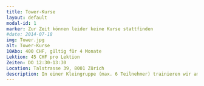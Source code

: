 ```yaml
---
title: Tower-Kurse
layout: default
modal-id: 1
marker: Zur Zeit können leider keine Kurse stattfinden
#date: 2014-07-18
img: Tower.jpg
alt: Tower-Kurse
10Abo: 400 CHF, gültig für 4 Monate
Lektion: 45 CHF pro Lektion
Zeiten: DO 12:30-13:30
Location: Talstrasse 39, 8001 Zürich
description: In einer Kleingruppe (max. 6 Teilnehmer) trainieren wir am Tower, auch "Half-Cadillac" genannt. Die Federzüge ermöglichen ein intensives, kräftigendes Training, welches die Muskeln stärkt und gleichzeitig den Körper gelenkiger macht. Gleichzeitig ermöglichen die Federn ein direktes Feedback während der Übungsausführung, decken Ungleichgewichte auf und fördert somit eine gesunde Körperhaltung. Ergänzt wird das Training durch Übungen auf der Matte. Eine Lektion dauert 50 Minuten.
---
```

